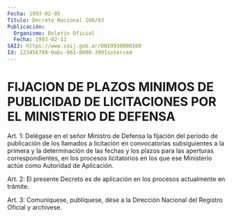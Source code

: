 ```yaml
---
Fecha: 1993-02-05
Título: Decreto Nacional 160/93
Publicación:
  Organismo: Boletín Oficial
  Fecha: 1993-02-11
SAIJ: https://www.saij.gob.ar/DN19930000160
Id: 123456789-0abc-061-0000-3991soterced
---
```

# FIJACION DE PLAZOS MINIMOS DE PUBLICIDAD DE LICITACIONES POR EL MINISTERIO DE DEFENSA

<a id="1"></a>
Art.  1:  Delégase en el señor Ministro de Defensa la fijación del  período  de  publicación  de  los  llamados  a  licitación  en convocatorias subsiguientes  a la primera y la determinación de las fechas  y los plazos para las aperturas  correspondientes,  en  los procesos   licitatorios  en  los  que  ese  Ministerio  actúe  como Autoridad de Aplicación.

<a id="2"></a>
Art.  2:  El presente Decreto es de aplicación en los procesos actualmente en trámite.

<a id="3"></a>
Art.  3: Comuníquese, publíquese, dése a la Dirección Nacional del Registro Oficial y archívese.